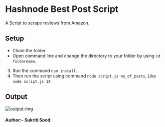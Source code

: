# Hashnode Best Post Script

A Script to scrape reviews from Amazon.

## Setup
- Clone the folder.  
- Open command line and change the directory to your folder by using ```cd foldername```.
3. Run the command ```npm install```.
4. Then run the script using command ```node script.js no_of_posts```, Like ```node script.js 14```


## Output
![output-img](https://i.imgur.com/p4Nf1Oi.png)

#### Author:- Sukriti Sood
